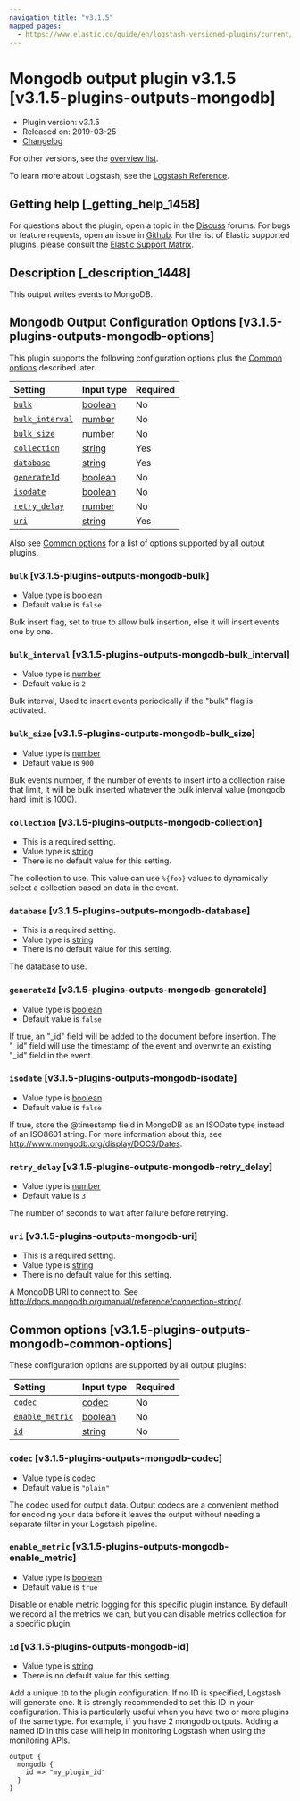 ```yaml
---
navigation_title: "v3.1.5"
mapped_pages:
  - https://www.elastic.co/guide/en/logstash-versioned-plugins/current/v3.1.5-plugins-outputs-mongodb.html
---
```


# Mongodb output plugin v3.1.5 [v3.1.5-plugins-outputs-mongodb]

* Plugin version: v3.1.5
* Released on: 2019-03-25
* [Changelog](https://github.com/logstash-plugins/logstash-output-mongodb/blob/v3.1.5/CHANGELOG.md)

For other versions, see the [overview list](output-mongodb-index.md).

To learn more about Logstash, see the [Logstash Reference](https://www.elastic.co/guide/en/logstash/current/index.html).

## Getting help [_getting_help_1458]

For questions about the plugin, open a topic in the [Discuss](http://discuss.elastic.co) forums. For bugs or feature requests, open an issue in [Github](https://github.com/logstash-plugins/logstash-output-mongodb). For the list of Elastic supported plugins, please consult the [Elastic Support Matrix](https://www.elastic.co/support/matrix#matrix_logstash_plugins).

## Description [_description_1448]

This output writes events to MongoDB.

## Mongodb Output Configuration Options [v3.1.5-plugins-outputs-mongodb-options]

This plugin supports the following configuration options plus the [Common options](v3-1-5-plugins-outputs-mongodb.md#v3.1.5-plugins-outputs-mongodb-common-options) described later.

| Setting | Input type | Required |
| :- | :- | :- |
| [`bulk`](v3-1-5-plugins-outputs-mongodb.md#v3.1.5-plugins-outputs-mongodb-bulk) | [boolean](/lsr/value-types.md#boolean) | No |
| [`bulk_interval`](v3-1-5-plugins-outputs-mongodb.md#v3.1.5-plugins-outputs-mongodb-bulk_interval) | [number](/lsr/value-types.md#number) | No |
| [`bulk_size`](v3-1-5-plugins-outputs-mongodb.md#v3.1.5-plugins-outputs-mongodb-bulk_size) | [number](/lsr/value-types.md#number) | No |
| [`collection`](v3-1-5-plugins-outputs-mongodb.md#v3.1.5-plugins-outputs-mongodb-collection) | [string](/lsr/value-types.md#string) | Yes |
| [`database`](v3-1-5-plugins-outputs-mongodb.md#v3.1.5-plugins-outputs-mongodb-database) | [string](/lsr/value-types.md#string) | Yes |
| [`generateId`](v3-1-5-plugins-outputs-mongodb.md#v3.1.5-plugins-outputs-mongodb-generateId) | [boolean](/lsr/value-types.md#boolean) | No |
| [`isodate`](v3-1-5-plugins-outputs-mongodb.md#v3.1.5-plugins-outputs-mongodb-isodate) | [boolean](/lsr/value-types.md#boolean) | No |
| [`retry_delay`](v3-1-5-plugins-outputs-mongodb.md#v3.1.5-plugins-outputs-mongodb-retry_delay) | [number](/lsr/value-types.md#number) | No |
| [`uri`](v3-1-5-plugins-outputs-mongodb.md#v3.1.5-plugins-outputs-mongodb-uri) | [string](/lsr/value-types.md#string) | Yes |

Also see [Common options](v3-1-5-plugins-outputs-mongodb.md#v3.1.5-plugins-outputs-mongodb-common-options) for a list of options supported by all output plugins.

### `bulk` [v3.1.5-plugins-outputs-mongodb-bulk]

* Value type is [boolean](/lsr/value-types.md#boolean)
* Default value is `false`

Bulk insert flag, set to true to allow bulk insertion, else it will insert events one by one.

### `bulk_interval` [v3.1.5-plugins-outputs-mongodb-bulk_interval]

* Value type is [number](/lsr/value-types.md#number)
* Default value is `2`

Bulk interval, Used to insert events periodically if the "bulk" flag is activated.

### `bulk_size` [v3.1.5-plugins-outputs-mongodb-bulk_size]

* Value type is [number](/lsr/value-types.md#number)
* Default value is `900`

Bulk events number, if the number of events to insert into a collection raise that limit, it will be bulk inserted whatever the bulk interval value (mongodb hard limit is 1000).

### `collection` [v3.1.5-plugins-outputs-mongodb-collection]

* This is a required setting.
* Value type is [string](/lsr/value-types.md#string)
* There is no default value for this setting.

The collection to use. This value can use `%{foo}` values to dynamically select a collection based on data in the event.

### `database` [v3.1.5-plugins-outputs-mongodb-database]

* This is a required setting.
* Value type is [string](/lsr/value-types.md#string)
* There is no default value for this setting.

The database to use.

### `generateId` [v3.1.5-plugins-outputs-mongodb-generateId]

* Value type is [boolean](/lsr/value-types.md#boolean)
* Default value is `false`

If true, an "\_id" field will be added to the document before insertion. The "\_id" field will use the timestamp of the event and overwrite an existing "\_id" field in the event.

### `isodate` [v3.1.5-plugins-outputs-mongodb-isodate]

* Value type is [boolean](/lsr/value-types.md#boolean)
* Default value is `false`

If true, store the @timestamp field in MongoDB as an ISODate type instead of an ISO8601 string. For more information about this, see <http://www.mongodb.org/display/DOCS/Dates>.

### `retry_delay` [v3.1.5-plugins-outputs-mongodb-retry_delay]

* Value type is [number](/lsr/value-types.md#number)
* Default value is `3`

The number of seconds to wait after failure before retrying.

### `uri` [v3.1.5-plugins-outputs-mongodb-uri]

* This is a required setting.
* Value type is [string](/lsr/value-types.md#string)
* There is no default value for this setting.

A MongoDB URI to connect to. See <http://docs.mongodb.org/manual/reference/connection-string/>.

## Common options [v3.1.5-plugins-outputs-mongodb-common-options]

These configuration options are supported by all output plugins:

| Setting | Input type | Required |
| :- | :- | :- |
| [`codec`](v3-1-5-plugins-outputs-mongodb.md#v3.1.5-plugins-outputs-mongodb-codec) | [codec](/lsr/value-types.md#codec) | No |
| [`enable_metric`](v3-1-5-plugins-outputs-mongodb.md#v3.1.5-plugins-outputs-mongodb-enable_metric) | [boolean](/lsr/value-types.md#boolean) | No |
| [`id`](v3-1-5-plugins-outputs-mongodb.md#v3.1.5-plugins-outputs-mongodb-id) | [string](/lsr/value-types.md#string) | No |

### `codec` [v3.1.5-plugins-outputs-mongodb-codec]

* Value type is [codec](/lsr/value-types.md#codec)
* Default value is `"plain"`

The codec used for output data. Output codecs are a convenient method for encoding your data before it leaves the output without needing a separate filter in your Logstash pipeline.

### `enable_metric` [v3.1.5-plugins-outputs-mongodb-enable_metric]

* Value type is [boolean](/lsr/value-types.md#boolean)
* Default value is `true`

Disable or enable metric logging for this specific plugin instance. By default we record all the metrics we can, but you can disable metrics collection for a specific plugin.

### `id` [v3.1.5-plugins-outputs-mongodb-id]

* Value type is [string](/lsr/value-types.md#string)
* There is no default value for this setting.

Add a unique `ID` to the plugin configuration. If no ID is specified, Logstash will generate one. It is strongly recommended to set this ID in your configuration. This is particularly useful when you have two or more plugins of the same type. For example, if you have 2 mongodb outputs. Adding a named ID in this case will help in monitoring Logstash when using the monitoring APIs.

```
output {
  mongodb {
    id => "my_plugin_id"
  }
}
```
